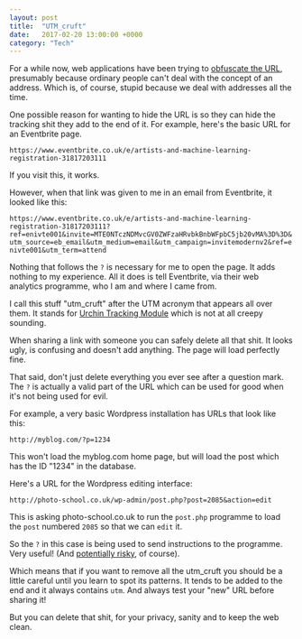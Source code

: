 ```yaml
---
layout: post
title:  "UTM_cruft"
date:   2017-02-20 13:00:00 +0000
category: "Tech"
---
```


For a while now, web applications have been trying to [obfuscate the URL](http://osxdaily.com/2014/10/20/show-full-website-url-address-safari-mac-os-x/), presumably because ordinary people can't deal with the concept of an address. Which is, of course, stupid because we deal with addresses all the time. 

One possible reason for wanting to hide the URL is so they can hide the tracking shit they add to the end of it. For example, here's the basic URL for an Eventbrite page. 

`https://www.eventbrite.co.uk/e/artists-and-machine-learning-registration-31817203111`

If you visit this, it works. 

However, when that link was given to me in an email from Eventbrite, it looked like this: 

`https://www.eventbrite.co.uk/e/artists-and-machine-learning-registration-31817203111?ref=enivte001&invite=MTE0NTczNDMvcGV0ZWFzaHRvbkBnbWFpbC5jb20vMA%3D%3D&utm_source=eb_email&utm_medium=email&utm_campaign=invitemodernv2&ref=enivte001&utm_term=attend`

Nothing that follows the `?` is necessary for me to open the page. It adds nothing to my experience. All it does is tell Eventbrite, via their web analytics programme, who I am and where I came from. 

I call this stuff "utm_cruft" after the UTM acronym that appears all over them. It stands for [Urchin Tracking Module](https://support.google.com/urchin/answer/28307?hl=en) which is not at all creepy sounding. 

When sharing a link with someone you can safely delete all that shit. It looks ugly, is confusing and doesn't add anything. The page will load perfectly fine. 

That said, don't just delete everything you ever see after a question mark. The `?` is actually a valid part of the URL which can be used for good when it's not being used for evil. 

For example, a very basic Wordpress installation has URLs that look like this:

`http://myblog.com/?p=1234`

This won't load the myblog.com home page, but will load the post which has the ID "1234" in the database. 

Here's a URL for the Wordpress editing interface: 

`http://photo-school.co.uk/wp-admin/post.php?post=2085&action=edit`

This is asking photo-school.co.uk to run the `post.php` programme to load the `post` numbered `2085` so that we can `edit` it. 

So the `?` in this case is being used to send instructions to the programme. Very useful! (And [potentially risky](http://www.derby-web-design-agency.co.uk/blog-post/what-is-and-how-to-prevent-url-injections-in-php/11/), of course). 

Which means that if you want to remove all the utm_cruft you should be a little careful until you learn to spot its patterns. It tends to be added to the end and it always contains `utm`. And always test your "new" URL before sharing it! 

But you can delete that shit, for your privacy, sanity and to keep the web clean. 
